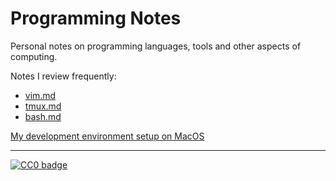 # Programming Notes

Personal notes on programming languages, tools and other aspects of computing.

Notes I review frequently:

* [vim.md](https://github.com/palpen/ProgrammingNotes/blob/master/vim.md)
* [tmux.md](https://github.com/palpen/ProgrammingNotes/blob/master/tmux.md)
* [bash.md](https://github.com/palpen/ProgrammingNotes/blob/master/unix/bash.md)

[My development environment setup on MacOS](https://github.com/palpen/ProgrammingNotes/blob/master/dev_env_setup/development_environment_setup_mac.md)

---

[![CC0 badge](http://i.creativecommons.org/p/zero/1.0/88x31.png)](http://creativecommons.org/publicdomain/zero/1.0/)
